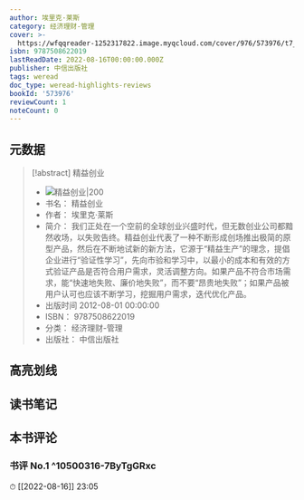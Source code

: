 ```yaml
---
author: 埃里克·莱斯
category: 经济理财-管理
cover: >-
  https://wfqqreader-1252317822.image.myqcloud.com/cover/976/573976/t7_573976.jpg
isbn: 9787508622019
lastReadDate: 2022-08-16T00:00:00.000Z
publisher: 中信出版社
tags: weread
doc_type: weread-highlights-reviews
bookId: '573976'
reviewCount: 1
noteCount: 0
---
```


## 元数据

> [!abstract] 精益创业
> - ![ 精益创业|200](https://wfqqreader-1252317822.image.myqcloud.com/cover/976/573976/t7_573976.jpg)
> - 书名： 精益创业
> - 作者： 埃里克·莱斯
> - 简介： 我们正处在一个空前的全球创业兴盛时代，但无数创业公司都黯然收场，以失败告终。精益创业代表了一种不断形成创场推出极简的原型产品，然后在不断地试新的新方法，它源于“精益生产”的理念，提倡企业进行“验证性学习”，先向市验和学习中，以最小的成本和有效的方式验证产品是否符合用户需求，灵活调整方向。如果产品不符合市场需求，能“快速地失败、廉价地失败”，而不要“昂贵地失败”；如果产品被用户认可也应该不断学习，挖掘用户需求，迭代优化产品。
> - 出版时间 2012-08-01 00:00:00
> - ISBN： 9787508622019
> - 分类： 经济理财-管理
> - 出版社： 中信出版社

## 高亮划线

## 读书笔记

## 本书评论

### 书评 No.1  ^10500316-7ByTgGRxc
⏱ [[2022-08-16]]  23:05


